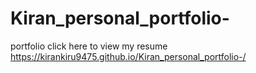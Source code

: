 # Kiran_personal_portfolio-
portfolio
click here to view my resume
https://kirankiru9475.github.io/Kiran_personal_portfolio-/
